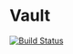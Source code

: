 # Vault
[![Build Status](https://travis-ci.org/hpmtissera/vault.svg?branch=master)](https://travis-ci.org/hpmtissera/vault)
